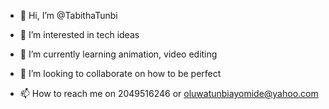 - 👋 Hi, I’m @TabithaTunbi
- 👀 I’m interested in tech ideas

- 🌱 I’m currently learning animation, 
video editing
- 💞️ I’m looking to collaborate on how to be perfect
- 📫 How to reach me on 2049516246 or oluwatunbiayomide@yahoo.com

<!---
TabithaTunbi/TabithaTunbi is a ✨ special ✨ repository because its `README.md` (this file) appears on your GitHub profile.
You can click the Preview link to take a look at your changes.
--->
